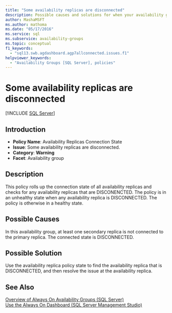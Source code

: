 ```yaml
---
title: "Some availability replicas are disconnected"
description: Possible causes and solutions for when your availability group replica is disconnected for an Always On SQL Server availability group.
author: MashaMSFT
ms.author: mathoma
ms.date: "05/17/2016"
ms.service: sql
ms.subservice: availability-groups
ms.topic: conceptual
f1_keywords:
  - "sql13.swb.agdashboard.agp7allconnected.issues.f1"
helpviewer_keywords:
  - "Availability Groups [SQL Server], policies"
---
```

# Some availability replicas are disconnected
[!INCLUDE [SQL Server](../../../includes/applies-to-version/sqlserver.md)]
    
## Introduction  
  
- **Policy Name**: Availability Replicas Connection State
- **Issue**: Some availability replicas are disconnected.
- **Category**: **Warning**
- **Facet**: Availability group  
  
## Description  
 This policy rolls up the connection state of all availability replicas and checks for any availability replicas that are DISCONENCTED. The policy is in an unhealthy state when any availability replica is DISCONNECTED. The policy is otherwise in a healthy state.  
 
## Possible Causes  
 In this availability group, at least one secondary replica is not connected to the primary replica. The connected state is DISCONNECTED.  
  
## Possible Solution  
 Use the availability replica policy state to find the availability replica that is DISCONNECTED, and then resolve the issue at the availability replica.  
  
## See Also  
 [Overview of Always On Availability Groups &#40;SQL Server&#41;](../../../database-engine/availability-groups/windows/overview-of-always-on-availability-groups-sql-server.md)   
 [Use the Always On Dashboard &#40;SQL Server Management Studio&#41;](../../../database-engine/availability-groups/windows/use-the-always-on-dashboard-sql-server-management-studio.md)  
  
  
